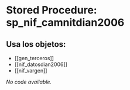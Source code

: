 # Stored Procedure: sp_nif_camnitdian2006

## Usa los objetos:
- [[gen_terceros]]
- [[nif_datosdian2006]]
- [[nif_vargen]]

*No code available.*

